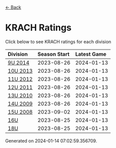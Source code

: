 [<- Back](../readme.md)
# KRACH Ratings
Click below to see KRACH ratings for each division

| Division | Season Start | Latest Game |
| :-- | :-- | :-- |
| [9U 2014](9U-2014-ratings.md) | 2023-08-26 | 2024-01-13 |
| [10U 2013](10U-2013-ratings.md) | 2023-08-26 | 2024-01-13 |
| [11U 2012](11U-2012-ratings.md) | 2023-08-26 | 2024-01-13 |
| [12U 2011](12U-2011-ratings.md) | 2023-08-26 | 2024-01-13 |
| [13U 2010](13U-2010-ratings.md) | 2023-08-26 | 2024-01-13 |
| [14U 2009](14U-2009-ratings.md) | 2023-08-26 | 2024-01-13 |
| [15U 2008](15U-2008-ratings.md) | 2023-09-02 | 2024-01-13 |
| [16U](16U-ratings.md) | 2023-08-25 | 2024-01-13 |
| [18U](18U-ratings.md) | 2023-08-25 | 2024-01-13 |

Generated on 2024-01-14 07:02:59.356709.
